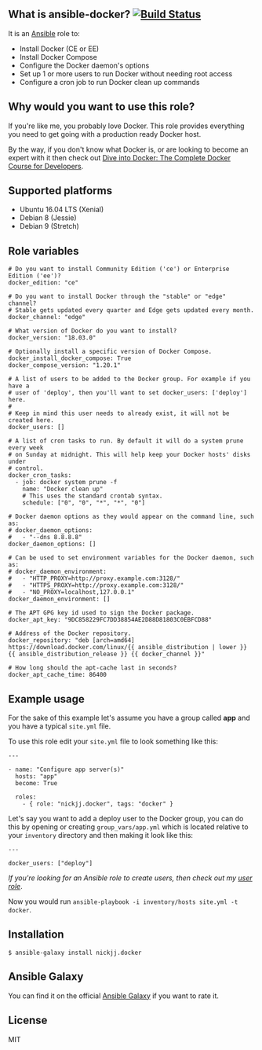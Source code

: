 ## What is ansible-docker? [![Build Status](https://secure.travis-ci.org/nickjj/ansible-docker.png)](http://travis-ci.org/nickjj/ansible-docker)

It is an [Ansible](http://www.ansible.com/home) role to:

- Install Docker (CE or EE)
- Install Docker Compose
- Configure the Docker daemon's options
- Set up 1 or more users to run Docker without needing root access
- Configure a cron job to run Docker clean up commands

## Why would you want to use this role?

If you're like me, you probably love Docker. This role provides everything you
need to get going with a production ready Docker host.

By the way, if you don't know what Docker is, or are looking to become an expert
with it then check out
[Dive into Docker: The Complete Docker Course for Developers](https://diveintodocker.com/?utm_source=ansibledocker&utm_medium=github&utm_campaign=readmetop).

## Supported platforms

- Ubuntu 16.04 LTS (Xenial)
- Debian 8 (Jessie)
- Debian 9 (Stretch)

## Role variables

```
# Do you want to install Community Edition ('ce') or Enterprise Edition ('ee')?
docker_edition: "ce"

# Do you want to install Docker through the "stable" or "edge" channel?
# Stable gets updated every quarter and Edge gets updated every month.
docker_channel: "edge"

# What version of Docker do you want to install?
docker_version: "18.03.0"

# Optionally install a specific version of Docker Compose.
docker_install_docker_compose: True
docker_compose_version: "1.20.1"

# A list of users to be added to the Docker group. For example if you have a
# user of 'deploy', then you'll want to set docker_users: ['deploy'] here.
#
# Keep in mind this user needs to already exist, it will not be created here.
docker_users: []

# A list of cron tasks to run. By default it will do a system prune every week
# on Sunday at midnight. This will help keep your Docker hosts' disks under
# control. 
docker_cron_tasks:
  - job: docker system prune -f
    name: "Docker clean up"
    # This uses the standard crontab syntax. 
    schedule: ["0", "0", "*", "*", "0"]

# Docker daemon options as they would appear on the command line, such as:
# docker_daemon_options:
#   - "--dns 8.8.8.8"
docker_daemon_options: []

# Can be used to set environment variables for the Docker daemon, such as:
# docker_daemon_environment:
#   - "HTTP_PROXY=http://proxy.example.com:3128/"
#   - "HTTPS_PROXY=http://proxy.example.com:3128/"
#   - "NO_PROXY=localhost,127.0.0.1"
docker_daemon_environment: []

# The APT GPG key id used to sign the Docker package.
docker_apt_key: "9DC858229FC7DD38854AE2D88D81803C0EBFCD88"

# Address of the Docker repository.
docker_repository: "deb [arch=amd64] https://download.docker.com/linux/{{ ansible_distribution | lower }} {{ ansible_distribution_release }} {{ docker_channel }}"

# How long should the apt-cache last in seconds?
docker_apt_cache_time: 86400
```

## Example usage

For the sake of this example let's assume you have a group called **app** and
you have a typical `site.yml` file.

To use this role edit your `site.yml` file to look something like this:

```
---

- name: "Configure app server(s)"
  hosts: "app"
  become: True

  roles:
    - { role: "nickjj.docker", tags: "docker" }
```

Let's say you want to add a deploy user to the Docker group, you can do this by
opening or creating `group_vars/app.yml` which is located relative to your
`inventory` directory and then making it look like this:

```
---

docker_users: ["deploy"]
```

*If you're looking for an Ansible role to create users, then check out my
[user role](https://github.com/nickjj/ansible-user)*.

Now you would run `ansible-playbook -i inventory/hosts site.yml -t docker`.

## Installation

`$ ansible-galaxy install nickjj.docker`

## Ansible Galaxy

You can find it on the official
[Ansible Galaxy](https://galaxy.ansible.com/nickjj/docker/) if you want to
rate it.

## License

MIT
